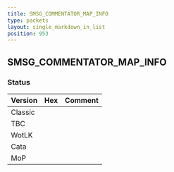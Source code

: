 ```yaml
---
title: SMSG_COMMENTATOR_MAP_INFO
type: packets
layout: single_markdown_in_list
position: 953
---
```


## SMSG_COMMENTATOR_MAP_INFO

### Status

Version    | Hex        | Comment
---------- | ---------- | ---------- 
Classic    |            |
TBC        |            |
WotLK      |            |
Cata       |            |
MoP        |            |